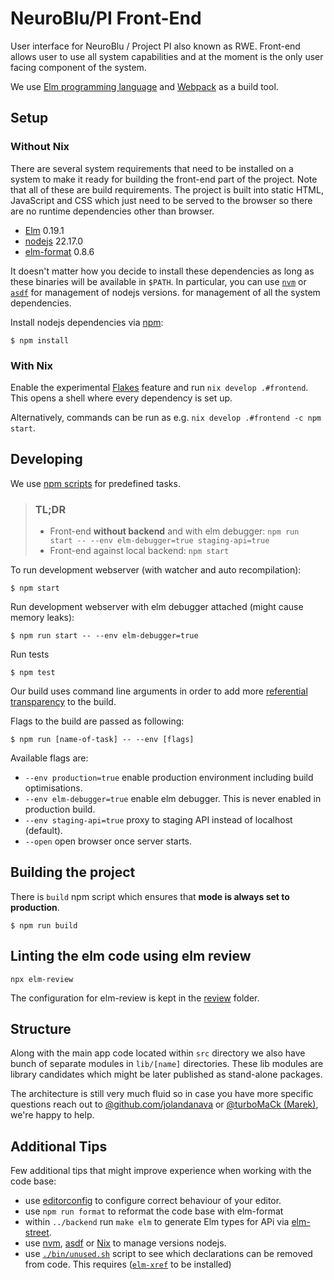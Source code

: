 # NeuroBlu/PI Front-End

User interface for NeuroBlu / Project PI also known as RWE.
Front-end allows user to use all system capabilities
and at the moment is the only user facing component of the system.

We use [Elm programming language](https://elm-lang.org/) and [Webpack](https://webpack.js.org/) as a build tool.

## Setup

### Without Nix

There are several system requirements that need to be installed
on a system to make it ready for building the front-end part of the project.
Note that all of these are build requirements.
The project is built into static HTML, JavaScript and CSS which
just need to be served to the browser so there are no runtime dependencies
other than browser.

- [Elm](https://elm-lang.org/) 0.19.1
- [nodejs](https://nodejs.org/) 22.17.0
- [elm-format](https://github.com/avh4/elm-format) 0.8.6

It doesn't matter how you decide to install these dependencies as long
as these binaries will be available in `$PATH`.
In particular, you can use [`nvm`](https://github.com/nvm-sh/nvm) or [`asdf`](https://github.com/asdf-vm/asdf)
for management of nodejs versions.
for management of all the system dependencies.

Install nodejs dependencies via [npm](https://www.npmjs.com/):

```
$ npm install
```

### With Nix

Enable the experimental [Flakes](https://nixos.wiki/wiki/Flakes) feature and run `nix develop .#frontend`.
This opens a shell where every dependency is set up.

Alternatively, commands can be run as e.g. `nix develop .#frontend -c npm start`.

## Developing

We use [npm scripts](https://docs.npmjs.com/misc/scripts) for predefined tasks.

> ### TL;DR
>
> * Front-end **without backend** and with elm debugger: `npm run start -- --env elm-debugger=true staging-api=true`
> * Front-end against local backend: `npm start`
>

To run development webserver (with watcher and auto recompilation):

```
$ npm start
```

Run development webserver with elm debugger attached (might cause memory leaks):

```
$ npm run start -- --env elm-debugger=true
```

Run tests

```
$ npm test
```

Our build uses command line arguments in order to add more
[referential transparency](https://en.wikipedia.org/wiki/Referential_transparency) to the build.

Flags to the build are passed as following:

```
$ npm run [name-of-task] -- --env [flags]
```

Available flags are:

- `--env production=true` enable production environment including build optimisations.
- `--env elm-debugger=true` enable elm debugger. This is never enabled in production build.
- `--env staging-api=true` proxy to staging API instead of localhost (default).
- `--open` open browser once server starts.


## Building the project

There is `build` npm script which ensures that **mode is always set to production**.

```
$ npm run build
```

## Linting the elm code using elm review

```
npx elm-review
```
The configuration for elm-review is kept in the [review](./review) folder.

## Structure

Along with the main app code located within `src` directory we also have
bunch of separate modules in `lib/[name]` directories.
These lib modules are library candidates which might be later published
as stand-alone packages.

The architecture is still very much fluid so in case you have more specific questions
reach out to [@github.com/jolandanava](https://github.com/jolandanava) or [@turboMaCk (Marek)](https://github.com/turboMaCk),
we're happy to help.

## Additional Tips

Few additional tips that might improve experience when working with the code base:

- use [editorconfig](https://editorconfig.org/) to configure correct behaviour of your editor.
- use `npm run format` to reformat the code base with elm-format
- within `../backend` run `make elm` to generate Elm types for APi via [elm-street](https://github.com/holmusk/elm-street).
- use [nvm](https://github.com/nvm-sh/nvm), [asdf](https://asdf-vm.com) or [Nix](../nix/README.md) to manage versions nodejs.
- use [`./bin/unused.sh`](bin/unused.sh) script to see which declarations can be removed from code. This requires ([`elm-xref`](https://github.com/zwilias/elm-xref) to be installed)
